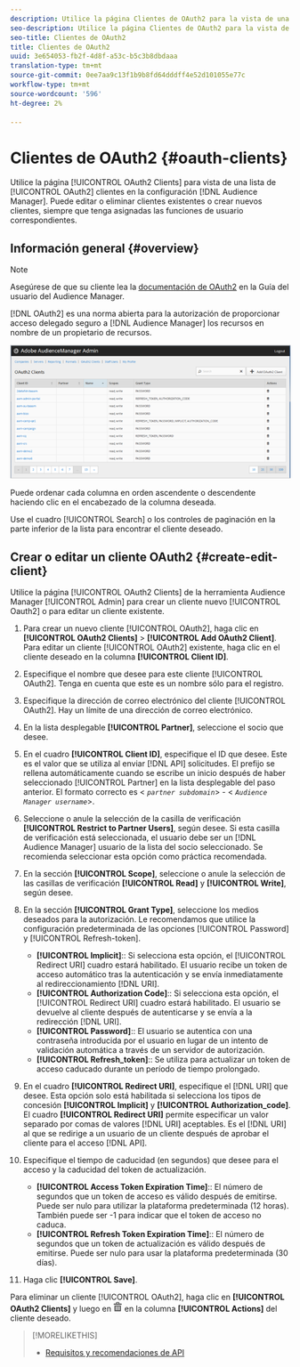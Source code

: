 ```yaml
---
description: Utilice la página Clientes de OAuth2 para la vista de una lista de clientes de OAuth2 en la configuración del Audience Manager. Puede editar o eliminar clientes existentes o crear nuevos clientes, siempre que tenga asignadas las funciones de usuario correspondientes.
seo-description: Utilice la página Clientes de OAuth2 para la vista de una lista de clientes de OAuth2 en la configuración del Audience Manager. Puede editar o eliminar clientes existentes o crear nuevos clientes, siempre que tenga asignadas las funciones de usuario correspondientes.
seo-title: Clientes de OAuth2
title: Clientes de OAuth2
uuid: 3e654053-fb2f-4d8f-a53c-b5c3b8dbdaaa
translation-type: tm+mt
source-git-commit: 0ee7aa9c13f1b9b8fd64dddff4e52d101055e77c
workflow-type: tm+mt
source-wordcount: '596'
ht-degree: 2%

---
```



# Clientes de OAuth2 {#oauth-clients}

Utilice la página [!UICONTROL OAuth2 Clients] para vista de una lista de [!UICONTROL OAuth2] clientes en la configuración [!DNL Audience Manager]. Puede editar o eliminar clientes existentes o crear nuevos clientes, siempre que tenga asignadas las funciones de usuario correspondientes.

## Información general {#overview}

<!-- c_oauth.xml -->

>[!NOTE]
>
>Asegúrese de que su cliente lea la [documentación de OAuth2](https://docs.adobe.com/content/help/en/audience-manager/user-guide/api-and-sdk-code/rest-apis/aam-api-getting-started.html#oauth) en la Guía del usuario del Audience Manager.

[!DNL OAuth2] es una norma abierta para la autorización de proporcionar acceso delegado seguro a  [!DNL Audience Manager] los recursos en nombre de un propietario de recursos.

![](assets/oauth.png)

Puede ordenar cada columna en orden ascendente o descendente haciendo clic en el encabezado de la columna deseada.

Use el cuadro [!UICONTROL Search] o los controles de paginación en la parte inferior de la lista para encontrar el cliente deseado.

## Crear o editar un cliente OAuth2 {#create-edit-client}

<!-- t_create_edit_auth.xml -->

Utilice la página [!UICONTROL OAuth2 Clients] de la herramienta Audience Manager [!UICONTROL Admin] para crear un cliente nuevo [!UICONTROL Oauth2] o para editar un cliente existente.

1. Para crear un nuevo cliente [!UICONTROL OAuth2], haga clic en **[!UICONTROL OAuth2 Clients]** > **[!UICONTROL Add OAuth2 Client]**. Para editar un cliente [!UICONTROL OAuth2] existente, haga clic en el cliente deseado en la columna **[!UICONTROL Client ID]**.
1. Especifique el nombre que desee para este cliente [!UICONTROL OAuth2]. Tenga en cuenta que este es un nombre sólo para el registro.
1. Especifique la dirección de correo electrónico del cliente [!UICONTROL OAuth2]. Hay un límite de una dirección de correo electrónico.
1. En la lista desplegable **[!UICONTROL Partner]**, seleccione el socio que desee.
1. En el cuadro **[!UICONTROL Client ID]**, especifique el ID que desee. Este es el valor que se utiliza al enviar [!DNL API] solicitudes. El prefijo se rellena automáticamente cuando se escribe un inicio después de haber seleccionado [!UICONTROL Partner] en la lista desplegable del paso anterior. El formato correcto es &lt; *`partner subdomain`*> - &lt; *`Audience Manager username`*>.
1. Seleccione o anule la selección de la casilla de verificación **[!UICONTROL Restrict to Partner Users]**, según desee. Si esta casilla de verificación está seleccionada, el usuario debe ser un [!DNL Audience Manager] usuario de la lista del socio seleccionado. Se recomienda seleccionar esta opción como práctica recomendada.
1. En la sección **[!UICONTROL Scope]**, seleccione o anule la selección de las casillas de verificación **[!UICONTROL Read]** y **[!UICONTROL Write]**, según desee.
1. En la sección **[!UICONTROL Grant Type]**, seleccione los medios deseados para la autorización. Le recomendamos que utilice la configuración predeterminada de las opciones [!UICONTROL Password] y [!UICONTROL Refresh-token].

   * **[!UICONTROL Implicit]**:: Si selecciona esta opción, el  [!UICONTROL Redirect URI] cuadro estará habilitado. El usuario recibe un token de acceso automático tras la autenticación y se envía inmediatamente al redireccionamiento [!DNL URI].
   * **[!UICONTROL Authorization Code]**:: Si selecciona esta opción, el  [!UICONTROL Redirect URI] cuadro estará habilitado. El usuario se devuelve al cliente después de autenticarse y se envía a la redirección [!DNL URI].
   * **[!UICONTROL Password]**:: El usuario se autentica con una contraseña introducida por el usuario en lugar de un intento de validación automática a través de un servidor de autorización.
   * **[!UICONTROL Refresh_token]**:: Se utiliza para actualizar un token de acceso caducado durante un período de tiempo prolongado.

1. En el cuadro **[!UICONTROL Redirect URI]**, especifique el [!DNL URI] que desee. Esta opción solo está habilitada si selecciona los tipos de concesión **[!UICONTROL Implicit]** y **[!UICONTROL Authorization_code]**. El cuadro **[!UICONTROL Redirect URI]** permite especificar un valor separado por comas de valores [!DNL URI] aceptables. Es el [!DNL URI] al que se redirige a un usuario de un cliente después de aprobar el cliente para el acceso [!DNL API].
1. Especifique el tiempo de caducidad (en segundos) que desee para el acceso y la caducidad del token de actualización.

   * **[!UICONTROL Access Token Expiration Time]**:: El número de segundos que un token de acceso es válido después de emitirse. Puede ser nulo para utilizar la plataforma predeterminada (12 horas). También puede ser -1 para indicar que el token de acceso no caduca.
   * **[!UICONTROL Refresh Token Expiration Time]**:: El número de segundos que un token de actualización es válido después de emitirse. Puede ser nulo para usar la plataforma predeterminada (30 días).

1. Haga clic **[!UICONTROL Save]**.

Para eliminar un cliente [!UICONTROL OAuth2], haga clic en **[!UICONTROL OAuth2 Clients]** y luego en ![](assets/icon_delete.png) en la columna **[!UICONTROL Actions]** del cliente deseado.

>[!MORELIKETHIS]
>
>* [Requisitos y recomendaciones de API](../admin-oauth2/aam-admin-api-requirements.md)

